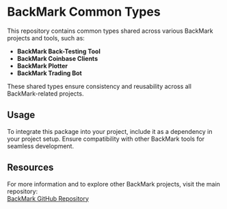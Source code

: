 # BackMark Common Types

This repository contains common types shared across various BackMark projects and tools, such as:

- **BackMark Back-Testing Tool**
- **BackMark Coinbase Clients**
- **BackMark Plotter**
- **BackMark Trading Bot**

These shared types ensure consistency and reusability across all BackMark-related projects.

## Usage

To integrate this package into your project, include it as a dependency in your project setup. Ensure compatibility with other BackMark tools for seamless development.

## Resources

For more information and to explore other BackMark projects, visit the main repository:  
[BackMark GitHub Repository](https://github.com/enriplaso/BackMark)